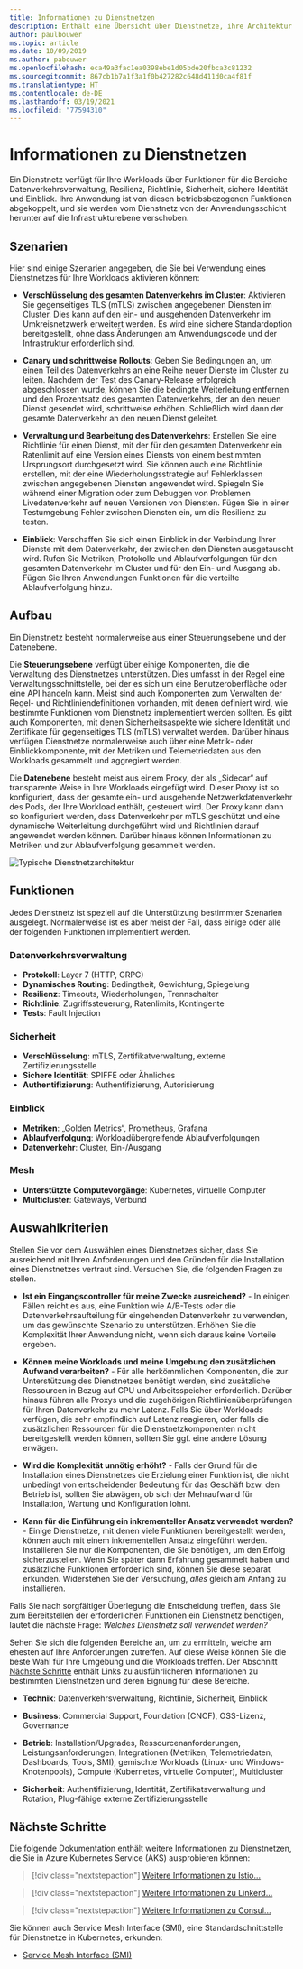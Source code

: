 ```yaml
---
title: Informationen zu Dienstnetzen
description: Enthält eine Übersicht über Dienstnetze, ihre Architektur und Funktionen sowie die Kriterien, die Sie bei der Auswahl für die Bereitstellung berücksichtigen sollten.
author: paulbouwer
ms.topic: article
ms.date: 10/09/2019
ms.author: pabouwer
ms.openlocfilehash: eca49a3fac1ea0398ebe1d05bde20fbca3c81232
ms.sourcegitcommit: 867cb1b7a1f3a1f0b427282c648d411d0ca4f81f
ms.translationtype: HT
ms.contentlocale: de-DE
ms.lasthandoff: 03/19/2021
ms.locfileid: "77594310"
---
```

# <a name="about-service-meshes"></a>Informationen zu Dienstnetzen

Ein Dienstnetz verfügt für Ihre Workloads über Funktionen für die Bereiche Datenverkehrsverwaltung, Resilienz, Richtlinie, Sicherheit, sichere Identität und Einblick. Ihre Anwendung ist von diesen betriebsbezogenen Funktionen abgekoppelt, und sie werden vom Dienstnetz von der Anwendungsschicht herunter auf die Infrastrukturebene verschoben.

## <a name="scenarios"></a>Szenarien

Hier sind einige Szenarien angegeben, die Sie bei Verwendung eines Dienstnetzes für Ihre Workloads aktivieren können:

- **Verschlüsselung des gesamten Datenverkehrs im Cluster**: Aktivieren Sie gegenseitiges TLS (mTLS) zwischen angegebenen Diensten im Cluster. Dies kann auf den ein- und ausgehenden Datenverkehr im Umkreisnetzwerk erweitert werden. Es wird eine sichere Standardoption bereitgestellt, ohne dass Änderungen am Anwendungscode und der Infrastruktur erforderlich sind.

- **Canary und schrittweise Rollouts**: Geben Sie Bedingungen an, um einen Teil des Datenverkehrs an eine Reihe neuer Dienste im Cluster zu leiten. Nachdem der Test des Canary-Release erfolgreich abgeschlossen wurde, können Sie die bedingte Weiterleitung entfernen und den Prozentsatz des gesamten Datenverkehrs, der an den neuen Dienst gesendet wird, schrittweise erhöhen. Schließlich wird dann der gesamte Datenverkehr an den neuen Dienst geleitet.

- **Verwaltung und Bearbeitung des Datenverkehrs**: Erstellen Sie eine Richtlinie für einen Dienst, mit der für den gesamten Datenverkehr ein Ratenlimit auf eine Version eines Diensts von einem bestimmten Ursprungsort durchgesetzt wird. Sie können auch eine Richtlinie erstellen, mit der eine Wiederholungsstrategie auf Fehlerklassen zwischen angegebenen Diensten angewendet wird. Spiegeln Sie während einer Migration oder zum Debuggen von Problemen Livedatenverkehr auf neuen Versionen von Diensten. Fügen Sie in einer Testumgebung Fehler zwischen Diensten ein, um die Resilienz zu testen.

- **Einblick**: Verschaffen Sie sich einen Einblick in der Verbindung Ihrer Dienste mit dem Datenverkehr, der zwischen den Diensten ausgetauscht wird. Rufen Sie Metriken, Protokolle und Ablaufverfolgungen für den gesamten Datenverkehr im Cluster und für den Ein- und Ausgang ab. Fügen Sie Ihren Anwendungen Funktionen für die verteilte Ablaufverfolgung hinzu.

## <a name="architecture"></a>Aufbau

Ein Dienstnetz besteht normalerweise aus einer Steuerungsebene und der Datenebene.

Die **Steuerungsebene** verfügt über einige Komponenten, die die Verwaltung des Dienstnetzes unterstützen. Dies umfasst in der Regel eine Verwaltungsschnittstelle, bei der es sich um eine Benutzeroberfläche oder eine API handeln kann. Meist sind auch Komponenten zum Verwalten der Regel- und Richtliniendefinitionen vorhanden, mit denen definiert wird, wie bestimmte Funktionen vom Dienstnetz implementiert werden sollten. Es gibt auch Komponenten, mit denen Sicherheitsaspekte wie sichere Identität und Zertifikate für gegenseitiges TLS (mTLS) verwaltet werden. Darüber hinaus verfügen Dienstnetze normalerweise auch über eine Metrik- oder Einblickkomponente, mit der Metriken und Telemetriedaten aus den Workloads gesammelt und aggregiert werden.

Die **Datenebene** besteht meist aus einem Proxy, der als „Sidecar“ auf transparente Weise in Ihre Workloads eingefügt wird. Dieser Proxy ist so konfiguriert, dass der gesamte ein- und ausgehende Netzwerkdatenverkehr des Pods, der Ihre Workload enthält, gesteuert wird. Der Proxy kann dann so konfiguriert werden, dass Datenverkehr per mTLS geschützt und eine dynamische Weiterleitung durchgeführt wird und Richtlinien darauf angewendet werden können. Darüber hinaus können Informationen zu Metriken und zur Ablaufverfolgung gesammelt werden. 

![Typische Dienstnetzarchitektur](media/servicemesh/typical-architecture.png)

## <a name="capabilities"></a>Funktionen

Jedes Dienstnetz ist speziell auf die Unterstützung bestimmter Szenarien ausgelegt. Normalerweise ist es aber meist der Fall, dass einige oder alle der folgenden Funktionen implementiert werden.

### <a name="traffic-management"></a>Datenverkehrsverwaltung 

- **Protokoll**: Layer 7 (HTTP, GRPC)
- **Dynamisches Routing**: Bedingtheit, Gewichtung, Spiegelung
- **Resilienz**: Timeouts, Wiederholungen, Trennschalter
- **Richtlinie**: Zugriffssteuerung, Ratenlimits, Kontingente
- **Tests**: Fault Injection

### <a name="security"></a>Sicherheit

- **Verschlüsselung**: mTLS, Zertifikatverwaltung, externe Zertifizierungsstelle
- **Sichere Identität**: SPIFFE oder Ähnliches
- **Authentifizierung**: Authentifizierung, Autorisierung

### <a name="observability"></a>Einblick

- **Metriken**: „Golden Metrics“, Prometheus, Grafana
- **Ablaufverfolgung**: Workloadübergreifende Ablaufverfolgungen
- **Datenverkehr**: Cluster, Ein-/Ausgang

### <a name="mesh"></a>Mesh

- **Unterstützte Computevorgänge**: Kubernetes, virtuelle Computer
- **Multicluster**: Gateways, Verbund

## <a name="selection-criteria"></a>Auswahlkriterien

Stellen Sie vor dem Auswählen eines Dienstnetzes sicher, dass Sie ausreichend mit Ihren Anforderungen und den Gründen für die Installation eines Dienstnetzes vertraut sind. Versuchen Sie, die folgenden Fragen zu stellen.

- **Ist ein Eingangscontroller für meine Zwecke ausreichend?** - In einigen Fällen reicht es aus, eine Funktion wie A/B-Tests oder die Datenverkehrsaufteilung für eingehenden Datenverkehr zu verwenden, um das gewünschte Szenario zu unterstützen. Erhöhen Sie die Komplexität Ihrer Anwendung nicht, wenn sich daraus keine Vorteile ergeben.

- **Können meine Workloads und meine Umgebung den zusätzlichen Aufwand verarbeiten?** - Für alle herkömmlichen Komponenten, die zur Unterstützung des Dienstnetzes benötigt werden, sind zusätzliche Ressourcen in Bezug auf CPU und Arbeitsspeicher erforderlich. Darüber hinaus führen alle Proxys und die zugehörigen Richtlinienüberprüfungen für Ihren Datenverkehr zu mehr Latenz. Falls Sie über Workloads verfügen, die sehr empfindlich auf Latenz reagieren, oder falls die zusätzlichen Ressourcen für die Dienstnetzkomponenten nicht bereitgestellt werden können, sollten Sie ggf. eine andere Lösung erwägen.

- **Wird die Komplexität unnötig erhöht?** - Falls der Grund für die Installation eines Dienstnetzes die Erzielung einer Funktion ist, die nicht unbedingt von entscheidender Bedeutung für das Geschäft bzw. den Betrieb ist, sollten Sie abwägen, ob sich der Mehraufwand für Installation, Wartung und Konfiguration lohnt.

- **Kann für die Einführung ein inkrementeller Ansatz verwendet werden?** - Einige Dienstnetze, mit denen viele Funktionen bereitgestellt werden, können auch mit einem inkrementellen Ansatz eingeführt werden. Installieren Sie nur die Komponenten, die Sie benötigen, um den Erfolg sicherzustellen. Wenn Sie später dann Erfahrung gesammelt haben und zusätzliche Funktionen erforderlich sind, können Sie diese separat erkunden. Widerstehen Sie der Versuchung, *alles* gleich am Anfang zu installieren.

Falls Sie nach sorgfältiger Überlegung die Entscheidung treffen, dass Sie zum Bereitstellen der erforderlichen Funktionen ein Dienstnetz benötigen, lautet die nächste Frage: *Welches Dienstnetz soll verwendet werden?*

Sehen Sie sich die folgenden Bereiche an, um zu ermitteln, welche am ehesten auf Ihre Anforderungen zutreffen. Auf diese Weise können Sie die beste Wahl für Ihre Umgebung und die Workloads treffen. Der Abschnitt [Nächste Schritte](#next-steps) enthält Links zu ausführlicheren Informationen zu bestimmten Dienstnetzen und deren Eignung für diese Bereiche.

- **Technik**: Datenverkehrsverwaltung, Richtlinie, Sicherheit, Einblick

- **Business**: Commercial Support, Foundation (CNCF), OSS-Lizenz, Governance

- **Betrieb**: Installation/Upgrades, Ressourcenanforderungen, Leistungsanforderungen, Integrationen (Metriken, Telemetriedaten, Dashboards, Tools, SMI), gemischte Workloads (Linux- und Windows-Knotenpools), Compute (Kubernetes, virtuelle Computer), Multicluster

- **Sicherheit**: Authentifizierung, Identität, Zertifikatsverwaltung und Rotation, Plug-fähige externe Zertifizierungsstelle


## <a name="next-steps"></a>Nächste Schritte

Die folgende Dokumentation enthält weitere Informationen zu Dienstnetzen, die Sie in Azure Kubernetes Service (AKS) ausprobieren können:

> [!div class="nextstepaction"]
> [Weitere Informationen zu Istio...][istio-about]

> [!div class="nextstepaction"]
> [Weitere Informationen zu Linkerd...][linkerd-about]

> [!div class="nextstepaction"]
> [Weitere Informationen zu Consul...][consul-about]

Sie können auch Service Mesh Interface (SMI), eine Standardschnittstelle für Dienstnetze in Kubernetes, erkunden:

- [Service Mesh Interface (SMI)][smi]


<!-- LINKS - external -->
[smi]: https://smi-spec.io/

<!-- LINKS - internal -->
[istio-about]: ./servicemesh-istio-about.md
[linkerd-about]: ./servicemesh-linkerd-about.md
[consul-about]: ./servicemesh-consul-about.md